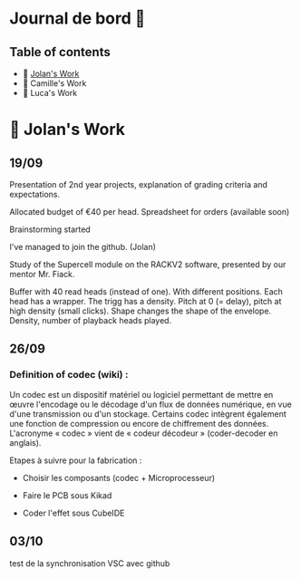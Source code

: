 # Journal de bord 📰


## Table of contents

- 📌 [Jolan's Work](#-jolan-s-work)
- 📌 Camille's Work
- 📌 Luca's Work

# 📌 Jolan's Work
## 19/09

Presentation of 2nd year projects, explanation of grading criteria and expectations.

Allocated budget of €40 per head. Spreadsheet for orders (available soon)

Brainstorming started

I've managed to join the github. (Jolan)

Study of the Supercell module on the RACKV2 software, presented by our mentor Mr. Fiack.

Buffer with 40 read heads (instead of one). With different positions. Each head has a wrapper. The trigg has a density. Pitch at 0 (= delay), pitch at high density (small clicks). Shape changes the shape of the envelope. Density, number of playback heads played.


## 26/09

### Definition of codec (wiki) : 


Un codec est un dispositif matériel ou logiciel permettant de mettre en œuvre l'encodage ou le décodage d'un flux de données numérique, en vue d'une transmission ou d'un stockage. Certains codec intègrent également une fonction de compression ou encore de chiffrement des données.
L'acronyme « codec » vient de « codeur décodeur » (coder-decoder en anglais).


Etapes à suivre pour la fabrication : 

- Choisir les composants (codec + Microprocesseur)

- Faire le PCB sous Kikad

- Coder l'effet sous CubeIDE


## 03/10 

test de la synchronisation VSC avec github
